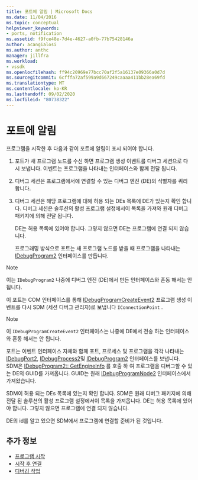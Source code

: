 ```yaml
---
title: 포트에 알림 | Microsoft Docs
ms.date: 11/04/2016
ms.topic: conceptual
helpviewer_keywords:
- ports, notification
ms.assetid: f9fce48e-7d4e-4627-a0fb-77b75428146a
author: acangialosi
ms.author: anthc
manager: jillfra
ms.workload:
- vssdk
ms.openlocfilehash: ff94c20969e77bcc70af2f5a16137e09366a0d7d
ms.sourcegitcommit: 6cfffa72af599a9d667249caaaa411bb28ea69fd
ms.translationtype: MT
ms.contentlocale: ko-KR
ms.lasthandoff: 09/02/2020
ms.locfileid: "80738322"
---
```

# <a name="notify-the-port"></a>포트에 알림
프로그램을 시작한 후 다음과 같이 포트에 알림이 표시 되어야 합니다.

1. 포트가 새 프로그램 노드를 수신 하면 프로그램 생성 이벤트를 디버그 세션으로 다시 보냅니다. 이벤트는 프로그램을 나타내는 인터페이스와 함께 전달 됩니다.

2. 디버그 세션은 프로그램에서에 연결할 수 있는 디버그 엔진 (DE)의 식별자를 쿼리 합니다.

3. 디버그 세션은 해당 프로그램에 대해 허용 되는 DEs 목록에 DE가 있는지 확인 합니다. 디버그 세션은 솔루션의 활성 프로그램 설정에서이 목록을 가져와 원래 디버그 패키지에 의해 전달 됩니다.

    DE는 허용 목록에 있어야 합니다. 그렇지 않으면 DE는 프로그램에 연결 되지 않습니다.

   프로그래밍 방식으로 포트는 새 프로그램 노드를 받을 때 프로그램을 나타내는 [IDebugProgram2](../../extensibility/debugger/reference/idebugprogram2.md) 인터페이스를 만듭니다.

> [!NOTE]
> 이는 `IDebugProgram2` 나중에 디버그 엔진 (DE)에서 만든 인터페이스와 혼동 해서는 안 됩니다.

 이 포트는 COM 인터페이스를 통해 [IDebugProgramCreateEvent2](../../extensibility/debugger/reference/idebugprogramcreateevent2.md) 프로그램 생성 이벤트를 다시 SDM (세션 디버그 관리자)로 보냅니다 `IConnectionPoint` .

> [!NOTE]
> 이 `IDebugProgramCreateEvent2` 인터페이스는 나중에 DE에서 전송 하는 인터페이스와 혼동 해서는 안 됩니다.

 포트는 이벤트 인터페이스 자체와 함께 포트, 프로세스 및 프로그램을 각각 나타내는 [IDebugPort2](../../extensibility/debugger/reference/idebugport2.md), [IDebugProcess2](../../extensibility/debugger/reference/idebugprocess2.md)및 [IDebugProgram2](../../extensibility/debugger/reference/idebugprogram2.md) 인터페이스를 보냅니다. SDM은 [IDebugProgram2:: GetEngineInfo](../../extensibility/debugger/reference/idebugprogram2-getengineinfo.md) 를 호출 하 여 프로그램을 디버그할 수 있는 DE의 GUID를 가져옵니다. GUID는 원래 [IDebugProgramNode2](../../extensibility/debugger/reference/idebugprogramnode2.md) 인터페이스에서 가져왔습니다.

 SDM이 허용 되는 DEs 목록에 있는지 확인 합니다. SDM은 원래 디버그 패키지에 의해 전달 된 솔루션의 활성 프로그램 설정에서이 목록을 가져옵니다. DE는 허용 목록에 있어야 합니다. 그렇지 않으면 프로그램에 연결 되지 않습니다.

 DE의 id를 알고 있으면 SDM에서 프로그램에 연결할 준비가 된 것입니다.

## <a name="see-also"></a>추가 정보
- [프로그램 시작](../../extensibility/debugger/launching-a-program.md)
- [시작 후 연결](../../extensibility/debugger/attaching-after-a-launch.md)
- [디버깅 작업](../../extensibility/debugger/debugging-tasks.md)

